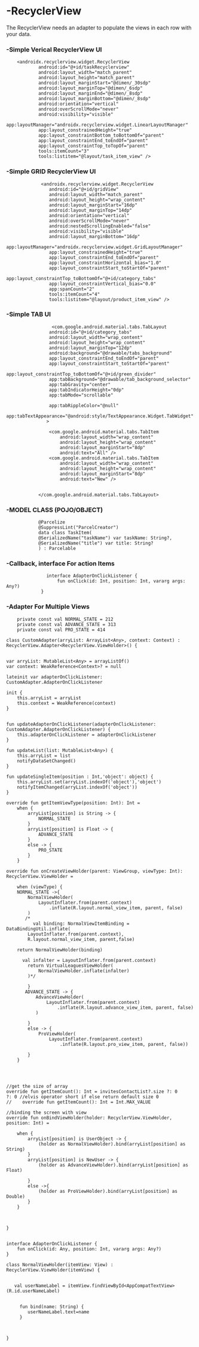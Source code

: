 # -RecyclerView
 The RecyclerView needs an adapter to populate the views in each row with your data.

### -Simple Verical RecyclerView UI

        <androidx.recyclerview.widget.RecyclerView
                android:id="@+id/taskRecyclerview"
                android:layout_width="match_parent"
                android:layout_height="match_parent"
                android:layout_marginStart="@dimen/_30sdp"
                android:layout_marginTop="@dimen/_6sdp"
                android:layout_marginEnd="@dimen/_8sdp"
                android:layout_marginBottom="@dimen/_8sdp"
                android:orientation="vertical"
                android:overScrollMode="never"
                android:visibility="visible"
                app:layoutManager="androidx.recyclerview.widget.LinearLayoutManager"
                app:layout_constrainedHeight="true"
                app:layout_constraintBottom_toBottomOf="parent"
                app:layout_constraintEnd_toEndOf="parent"
                app:layout_constraintTop_toTopOf="parent"
                tools:itemCount="3"
                tools:listitem="@layout/task_item_view" />
                
 ### -Simple GRID RecyclerView UI   

                 <androidx.recyclerview.widget.RecyclerView
                    android:id="@+id/gridView"
                    android:layout_width="match_parent"
                    android:layout_height="wrap_content"
                    android:layout_marginStart="16dp"
                    android:layout_marginTop="14dp"
                    android:orientation="vertical"
                    android:overScrollMode="never"
                    android:nestedScrollingEnabled="false"
                    android:visibility="visible"
                    android:layout_marginBottom="16dp"
                    app:layoutManager="androidx.recyclerview.widget.GridLayoutManager"
                    app:layout_constrainedHeight="true"
                    app:layout_constraintEnd_toEndOf="parent"
                    app:layout_constraintHorizontal_bias="1.0"
                    app:layout_constraintStart_toStartOf="parent"
                    app:layout_constraintTop_toBottomOf="@+id/category_tabs"
                    app:layout_constraintVertical_bias="0.0"
                    app:spanCount="2"
                    tools:itemCount="4"
                    tools:listitem="@layout/product_item_view" />
                    
                    
   ### -Simple TAB UI              
                    
                     <com.google.android.material.tabs.TabLayout
                    android:id="@+id/category_tabs"
                    android:layout_width="wrap_content"
                    android:layout_height="wrap_content"
                    android:layout_marginTop="12dp"
                    android:background="@drawable/tabs_background"
                    app:layout_constraintEnd_toEndOf="parent"
                    app:layout_constraintStart_toStartOf="parent"
                    app:layout_constraintTop_toBottomOf="@+id/green_divider"
                    app:tabBackground="@drawable/tab_background_selector"
                    app:tabGravity="center"
                    app:tabIndicatorHeight="0dp"
                    app:tabMode="scrollable"

                    app:tabRippleColor="@null"
                    app:tabTextAppearance="@android:style/TextAppearance.Widget.TabWidget"
                   >

                    <com.google.android.material.tabs.TabItem
                        android:layout_width="wrap_content"
                        android:layout_height="wrap_content"
                        android:layout_marginStart="8dp"
                        android:text="All" />
                    <com.google.android.material.tabs.TabItem
                        android:layout_width="wrap_content"
                        android:layout_height="wrap_content"
                        android:layout_marginStart="8dp"
                        android:text="New" />
           

                </com.google.android.material.tabs.TabLayout>
                
 ### -MODEL CLASS (POJO/OBJECT)
                
               
                @Parcelize
                @SuppressLint("ParcelCreator")
                data class TaskItem(
                @SerializedName("taskName") var taskName: String?,
                @SerializedName("title") var title: String?
                ) : Parcelable
                
                
           
 ### -Callback, interface For action Items
 
                   interface AdapterOnClickListener {
                       fun onClick(id: Int, position: Int, vararg args: Any?)
                 }


 ### -Adapter For Multiple Views


        private const val NORMAL_STATE = 212
        private const val ADVANCE_STATE = 313
        private const val PRO_STATE = 414

    class CustomAdapter(arryList: ArrayList<Any>, context: Context) : RecyclerView.Adapter<RecyclerView.ViewHolder>() {


    var arryList: MutableList<Any> = arrayListOf()
    var context: WeakReference<Context>? = null

    lateinit var adapterOnClickListener: CustomAdapter.AdapterOnClickListener

    init {
        this.arryList = arryList
        this.context = WeakReference(context)
    }


    fun updateAdapterOnClickListener(adapterOnClickListener: CustomAdapter.AdapterOnClickListener) {
        this.adapterOnClickListener = adapterOnClickListener
    }

    fun updateList(list: MutableList<Any>) {
        this.arryList = list
        notifyDataSetChanged()
    }

    fun updateSingleItem(position : Int,'object': object) {
        this.arryList.set(arryList.indexOf('object'),'object')
        notifyItemChanged(arryList.indexOf('object'))
    }

    override fun getItemViewType(position: Int): Int =
        when {
            arryList[position] is String -> {
                NORMAL_STATE
            }
            arryList[position] is Float -> {
                ADVANCE_STATE
            }
            else -> {
                PRO_STATE
            }
        }

    override fun onCreateViewHolder(parent: ViewGroup, viewType: Int): RecyclerView.ViewHolder =

        when (viewType) {
        NORMAL_STATE ->{
            NormalViewHolder(
                LayoutInflater.from(parent.context)
                    .inflate(R.layout.normal_view_item, parent, false)
            )
           /*   
              val binding: NormalViewItemBinding = DataBindingUtil.inflate(
            LayoutInflater.from(parent.context),
            R.layout.normal_view_item, parent,false)

        return NormalViewHolder(binding)

          val infalter = LayoutInflater.from(parent.context)
            return VirtualLeaguesViewHolder(
                NormalViewHolder.inflate(infalter)
            )*/
            
            }
           ADVANCE_STATE -> {
               AdvanceViewHolder(
                   LayoutInflater.from(parent.context)
                       .inflate(R.layout.advance_view_item, parent, false)
               )
          
            }
            else -> {
                ProViewHolder(
                    LayoutInflater.from(parent.context)
                        .inflate(R.layout.pro_view_item, parent, false))
      
            }
        }




    //get the size of array
    override fun getItemCount(): Int = invitesContactList?.size ?: 0
    ?: 0 //elvis operator short if else return default size 0
    //    override fun getItemCount(): Int = Int.MAX_VALUE

    //binding the screen with view
    override fun onBindViewHolder(holder: RecyclerView.ViewHolder, position: Int) =

        when {
            arryList[position] is UserObject -> {
                (holder as NormalViewHolder).bind(arryList[position] as String)
            }
            arryList[position] is NewUser -> {
                (holder as AdvanceViewHolder).bind(arryList[position] as Float)
            
            }
            else ->{
                (holder as ProViewHolder).bind(arryList[position] as Double)
            }
        }


     
    }


    interface AdapterOnClickListener {
        fun onClick(id: Any, position: Int, vararg args: Any?)
    }

    class NormalViewHolder(itemView: View) : RecyclerView.ViewHolder(itemView) {

 
       val userNameLabel = itemView.findViewById<AppCompatTextView>(R.id.userNameLabel)
 

         fun bind(name: String) {
            userNameLabel.text=name
         }



    }







